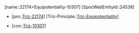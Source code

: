 ﻿---
type: TrizContradiction
aliases:
- 22174+Equipotentiality-10307
license: CC BY-SA 4.0
copyright: https://github.com/SpocWeb
IsDeleted: false
IsReadOnly: false
Confidential: public
tags: 
- Triz/Contradiction
---
[name::22174+Equipotentiality-10307]
[SpocWebEntityId::24538]
+ [pro::[Triz-22174](Triz-22174)]
[Triz-Principle::[Triz-Equipotentiality](tech/Triz/Principle/Triz-Equipotentiality.md)]
- [con::[Triz-10307](Triz-10307)]

